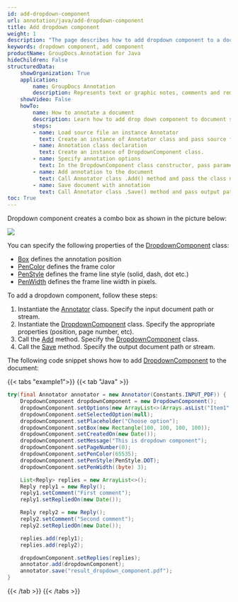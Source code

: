 ```yaml
---
id: add-dropdown-component
url: annotation/java/add-dropdown-component
title: Add dropdown component
weight: 1
description: "The page describes how to add dropdown component to a document using GroupDocs.Annotation for Java."
keywords: dropdown component, add component
productName: GroupDocs.Annotation for Java
hideChildren: False
structuredData:
    showOrganization: True
    application:    
        name: GroupDocs Annotation
        description: Represents text or graphic notes, comments and remarks attached to a specific part of the content of the document using Java
    showVideo: False
    howTo:
        name: How to annotate a document
        description: Learn how to add drop down component to document step by step
        steps:
        - name: Load source file an instance Annotator
          text: Create an instance of Annotator class and pass source file path as a constructor parameter. You may specify absolute or relative file path as per your requirements. 
        - name: Annotation class declaration
          text: Create an instance of DropdownComponent class.
        - name: Specify annotation options 
          text: In the DropdownComponent class constructor, pass parameters.
        - name: Add annotation to the document
          text: Call Annotator class .Add() method and pass the class name DropdownComponent.
        - name: Save document with annotation
          text: Call Annotator class .Save() method and pass output path file.
toc: True
---
```

Dropdown component creates a combo box as shown in the picture below: 

![](/annotation/net/images/add-dropdown-component.png)

You can specify the following properties of the [DropdownComponent](https://reference.groupdocs.com/annotation/java/com.groupdocs.annotation.models.formatspecificcomponents.pdf/dropdowncomponent/) class:

*   [Box](https://reference.groupdocs.com/annotation/java/com.groupdocs.annotation.models.formatspecificcomponents.pdf/dropdowncomponent/#setBox-com.groupdocs.annotation.models.Rectangle-) defines the annotation position
*   [PenColor](https://reference.groupdocs.com/annotation/java/com.groupdocs.annotation.models.formatspecificcomponents.pdf/dropdowncomponent/#setPenColor-java.lang.Integer-) defines the frame color
*   [PenStyle](https://reference.groupdocs.com/annotation/java/com.groupdocs.annotation.models.formatspecificcomponents.pdf/dropdowncomponent/#setPenStyle-java.lang.Byte-) defines the frame line style (solid, dash, dot etc.)
*   [PenWidth](https://reference.groupdocs.com/annotation/java/com.groupdocs.annotation.models.formatspecificcomponents.pdf/dropdowncomponent/#setPenWidth-java.lang.Byte-) defines the frame line width in pixels.

To add a dropdown component, follow these steps:

1.   Instantiate the [Annotator](https://reference.groupdocs.com/annotation/java/com.groupdocs.annotation/annotator/) class. Specify the input document path or stream.
2.   Instantiate the [DropdownComponent](https://reference.groupdocs.com/annotation/java/com.groupdocs.annotation.models.formatspecificcomponents.pdf/dropdowncomponent/) class. Specify the appropriate properties (position, page number, etc).
3.   Call the [Add](https://reference.groupdocs.com/annotation/java/com.groupdocs.annotation/annotator/#add-com.groupdocs.annotation.models.annotationmodels.AnnotationBase-) method. Specify the [DropdownComponent](https://reference.groupdocs.com/annotation/java/com.groupdocs.annotation.models.formatspecificcomponents.pdf/dropdowncomponent/) class.
4.   Call the [Save](https://reference.groupdocs.com/annotation/java/com.groupdocs.annotation/annotator/#save--) method. Specify the output document path or stream.

The following code snippet shows how to add [DropdownComponent](https://reference.groupdocs.com/annotation/java/com.groupdocs.annotation.models.formatspecificcomponents.pdf/dropdowncomponent/) to the document:

{{< tabs "example1">}}
{{< tab "Java" >}}
```java
try(final Annotator annotator = new Annotator(Constants.INPUT_PDF)) {
	DropdownComponent dropdownComponent = new DropdownComponent();
	dropdownComponent.setOptions(new ArrayList<>(Arrays.asList("Item1", "Item2", "Item3")));
	dropdownComponent.setSelectedOption(null);
	dropdownComponent.setPlaceholder("Choose option");
	dropdownComponent.setBox(new Rectangle(100, 100, 100, 100));
	dropdownComponent.setCreatedOn(new Date());
	dropdownComponent.setMessage("This is dropdown component");
	dropdownComponent.setPageNumber(0);
	dropdownComponent.setPenColor(65535);
	dropdownComponent.setPenStyle(PenStyle.DOT);
	dropdownComponent.setPenWidth((byte) 3);

	List<Reply> replies = new ArrayList<>();
	Reply reply1 = new Reply();
	reply1.setComment("First comment");
	reply1.setRepliedOn(new Date());

	Reply reply2 = new Reply();
	reply2.setComment("Second comment");
	reply2.setRepliedOn(new Date());

	replies.add(reply1);
	replies.add(reply2);

	dropdownComponent.setReplies(replies);
	annotator.add(dropdownComponent);
	annotator.save("result_dropdown_component.pdf");
}
```
{{< /tab >}}
{{< /tabs >}}